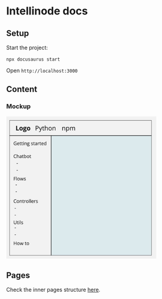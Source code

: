 # Intellinode docs

## Setup
Start the project:
```
npx docusaurus start
```

Open `http://localhost:3000`

## Content
### Mockup

<img src="resources/mockup.jpg" width="400em" />

## Pages
Check the inner pages structure [here](https://docs.google.com/document/d/1f5F_suOwuOZ8ZR3yBydxVP6kR0i1hj-I9GoWnIEK-jM/edit?usp=sharing).
